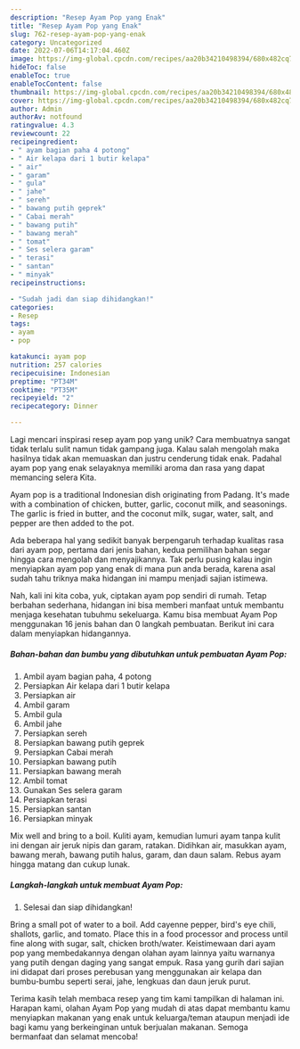 ```yaml
---
description: "Resep Ayam Pop yang Enak"
title: "Resep Ayam Pop yang Enak"
slug: 762-resep-ayam-pop-yang-enak
category: Uncategorized
date: 2022-07-06T14:17:04.460Z
image: https://img-global.cpcdn.com/recipes/aa20b34210498394/680x482cq70/ayam-pop-foto-resep-utama.jpg
hideToc: false
enableToc: true
enableTocContent: false
thumbnail: https://img-global.cpcdn.com/recipes/aa20b34210498394/680x482cq70/ayam-pop-foto-resep-utama.jpg
cover: https://img-global.cpcdn.com/recipes/aa20b34210498394/680x482cq70/ayam-pop-foto-resep-utama.jpg
author: Admin
authorAv: notfound
ratingvalue: 4.3
reviewcount: 22
recipeingredient:
- " ayam bagian paha 4 potong"
- " Air kelapa dari 1 butir kelapa"
- " air"
- " garam"
- " gula"
- " jahe"
- " sereh"
- " bawang putih geprek"
- " Cabai merah"
- " bawang putih"
- " bawang merah"
- " tomat"
- " Ses selera garam"
- " terasi"
- " santan"
- " minyak"
recipeinstructions:

- "Sudah jadi dan siap dihidangkan!"
categories:
- Resep
tags:
- ayam
- pop

katakunci: ayam pop 
nutrition: 257 calories
recipecuisine: Indonesian
preptime: "PT34M"
cooktime: "PT35M"
recipeyield: "2"
recipecategory: Dinner

---
```





Lagi mencari inspirasi resep ayam pop yang unik? Cara membuatnya sangat tidak terlalu sulit namun tidak gampang juga. Kalau salah mengolah maka hasilnya tidak akan memuaskan dan justru cenderung tidak enak. Padahal ayam pop yang enak selayaknya memiliki aroma dan rasa yang dapat memancing selera Kita.





Ayam pop is a traditional Indonesian dish originating from Padang. It&#39;s made with a combination of chicken, butter, garlic, coconut milk, and seasonings. The garlic is fried in butter, and the coconut milk, sugar, water, salt, and pepper are then added to the pot.

Ada beberapa hal yang sedikit banyak berpengaruh terhadap kualitas rasa dari ayam pop, pertama dari jenis bahan, kedua pemilihan bahan segar hingga cara mengolah dan menyajikannya. Tak perlu pusing kalau ingin menyiapkan ayam pop yang enak di mana pun anda berada, karena asal sudah tahu triknya maka hidangan ini mampu menjadi sajian istimewa.






Nah, kali ini kita coba, yuk, ciptakan ayam pop sendiri di rumah. Tetap berbahan sederhana, hidangan ini bisa memberi manfaat untuk membantu menjaga kesehatan tubuhmu sekeluarga. Kamu bisa membuat Ayam Pop menggunakan 16 jenis bahan dan 0 langkah pembuatan. Berikut ini cara dalam menyiapkan hidangannya.

<!--inarticleads1-->

##### Bahan-bahan dan bumbu yang dibutuhkan untuk pembuatan Ayam Pop:

1. Ambil  ayam bagian paha, 4 potong
1. Persiapkan  Air kelapa dari 1 butir kelapa
1. Persiapkan  air
1. Ambil  garam
1. Ambil  gula
1. Ambil  jahe
1. Persiapkan  sereh
1. Persiapkan  bawang putih geprek
1. Persiapkan  Cabai merah
1. Persiapkan  bawang putih
1. Persiapkan  bawang merah
1. Ambil  tomat
1. Gunakan  Ses selera garam
1. Persiapkan  terasi
1. Persiapkan  santan
1. Persiapkan  minyak


Mix well and bring to a boil. Kuliti ayam, kemudian lumuri ayam tanpa kulit ini dengan air jeruk nipis dan garam, ratakan. Didihkan air, masukkan ayam, bawang merah, bawang putih halus, garam, dan daun salam. Rebus ayam hingga matang dan cukup lunak. 

<!--inarticleads2-->

##### Langkah-langkah untuk membuat Ayam Pop:


1. Selesai dan siap dihidangkan!

Bring a small pot of water to a boil. Add cayenne pepper, bird&#39;s eye chili, shallots, garlic, and tomato. Place this in a food processor and process until fine along with sugar, salt, chicken broth/water. Keistimewaan dari ayam pop yang membedakannya dengan olahan ayam lainnya yaitu warnanya yang putih dengan daging yang sangat empuk. Rasa yang gurih dari sajian ini didapat dari proses perebusan yang menggunakan air kelapa dan bumbu-bumbu seperti serai, jahe, lengkuas dan daun jeruk purut. 

Terima kasih telah membaca resep yang tim kami tampilkan di halaman ini. Harapan kami, olahan Ayam Pop yang mudah di atas dapat membantu kamu menyiapkan makanan yang enak untuk keluarga/teman ataupun menjadi ide bagi kamu yang berkeinginan untuk berjualan makanan. Semoga bermanfaat dan selamat mencoba!
